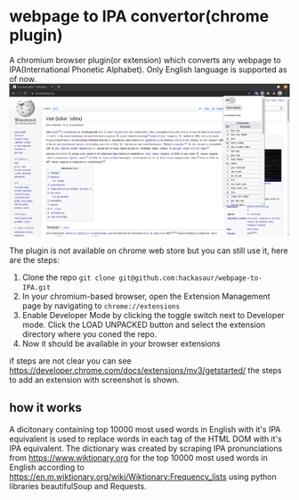 # webpage to IPA convertor(chrome plugin)
A chromium browser plugin(or extension) which converts any webpage to IPA(International Phonetic Alphabet). Only English language is supported as of now.
![webpage to IPA plugin screenshot](https://github.com/hackasaur/webpage-to-IPA/blob/f02d217163444f9de544e30b8e1a9495dce1cb54/webpage%20to%20IPA%20wikipedia.png)

The plugin is not available on chrome web store but you can still use it, here are the steps:
1. Clone the repo `git clone git@github.com:hackasaur/webpage-to-IPA.git`
2. In your chromium-based browser, open the Extension Management page by navigating to `chrome://extensions`
3. Enable Developer Mode by clicking the toggle switch next to Developer mode. Click the LOAD UNPACKED button and select the extension directory where you coned the repo.
4. Now it should be available in your browser extensions

if steps are not clear you can see <https://developer.chrome.com/docs/extensions/mv3/getstarted/> the steps to add an extension with screenshot is shown.

## how it works
A dicitonary containing top 10000 most used words in English with it's IPA equivalent is used to replace words in each tag of the HTML DOM with it's IPA equivalent.
The dictionary was created by scraping IPA pronunciations from <https://www.wiktionary.org> for the top 10000 most used words in English according to <https://en.m.wiktionary.org/wiki/Wiktionary:Frequency_lists> using python libraries beautifulSoup and Requests.